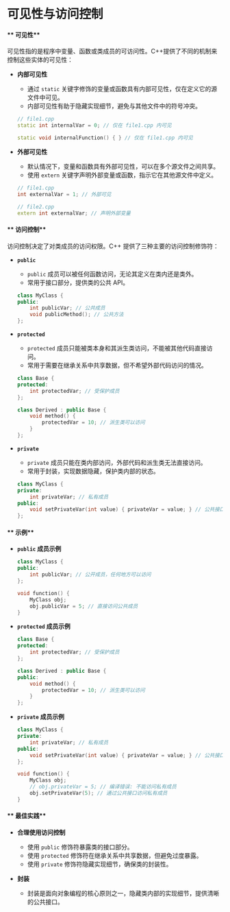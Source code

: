# 可见性与访问控制

#### ** 可见性**

可见性指的是程序中变量、函数或类成员的可访问性。C++提供了不同的机制来控制这些实体的可见性：

- **内部可见性**
  - 通过 `static` 关键字修饰的变量或函数具有内部可见性，仅在定义它的源文件中可见。
  - 内部可见性有助于隐藏实现细节，避免与其他文件中的符号冲突。
  ```cpp
  // file1.cpp
  static int internalVar = 0; // 仅在 file1.cpp 内可见
  
  static void internalFunction() { } // 仅在 file1.cpp 内可见
  ```

- **外部可见性**
  - 默认情况下，变量和函数具有外部可见性，可以在多个源文件之间共享。
  - 使用 `extern` 关键字声明外部变量或函数，指示它在其他源文件中定义。
  ```cpp
  // file1.cpp
  int externalVar = 1; // 外部可见
  
  // file2.cpp
  extern int externalVar; // 声明外部变量
  ```

#### ** 访问控制**

访问控制决定了对类成员的访问权限。C++ 提供了三种主要的访问控制修饰符：

- **`public`**
  - `public` 成员可以被任何函数访问，无论其定义在类内还是类外。
  - 常用于接口部分，提供类的公共 API。
  ```cpp
  class MyClass {
  public:
      int publicVar; // 公共成员
      void publicMethod(); // 公共方法
  };
  ```

- **`protected`**
  - `protected` 成员只能被类本身和其派生类访问，不能被其他代码直接访问。
  - 常用于需要在继承关系中共享数据，但不希望外部代码访问的情况。
  ```cpp
  class Base {
  protected:
      int protectedVar; // 受保护成员
  };
  
  class Derived : public Base {
      void method() {
          protectedVar = 10; // 派生类可以访问
      }
  };
  ```

- **`private`**
  - `private` 成员只能在类内部访问，外部代码和派生类无法直接访问。
  - 常用于封装，实现数据隐藏，保护类内部的状态。
  ```cpp
  class MyClass {
  private:
      int privateVar; // 私有成员
  public:
      void setPrivateVar(int value) { privateVar = value; } // 公共接口
  };
  ```

#### ** 示例**

- **`public` 成员示例**
  ```cpp
  class MyClass {
  public:
      int publicVar; // 公开成员，任何地方可以访问
  };
  
  void function() {
      MyClass obj;
      obj.publicVar = 5; // 直接访问公共成员
  }
  ```

- **`protected` 成员示例**
  ```cpp
  class Base {
  protected:
      int protectedVar; // 受保护成员
  };
  
  class Derived : public Base {
  public:
      void method() {
          protectedVar = 10; // 派生类可以访问
      }
  };
  ```

- **`private` 成员示例**
  ```cpp
  class MyClass {
  private:
      int privateVar; // 私有成员
  public:
      void setPrivateVar(int value) { privateVar = value; } // 公共接口
  };
  
  void function() {
      MyClass obj;
      // obj.privateVar = 5; // 编译错误: 不能访问私有成员
      obj.setPrivateVar(5); // 通过公共接口访问私有成员
  }
  ```

#### ** 最佳实践**

- **合理使用访问控制**
  - 使用 `public` 修饰符暴露类的接口部分。
  - 使用 `protected` 修饰符在继承关系中共享数据，但避免过度暴露。
  - 使用 `private` 修饰符隐藏实现细节，确保类的封装性。

- **封装**
  - 封装是面向对象编程的核心原则之一，隐藏类内部的实现细节，提供清晰的公共接口。

